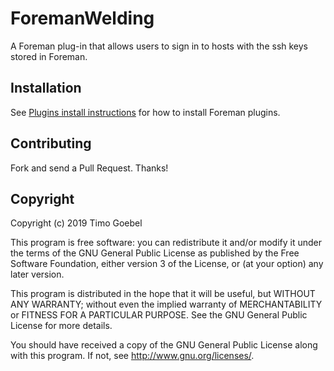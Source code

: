 # ForemanWelding

A Foreman plug-in that allows users to sign in to hosts with the ssh keys stored in Foreman.

## Installation

See [Plugins install instructions](https://theforeman.org/plugins/) for how to install Foreman plugins.

## Contributing

Fork and send a Pull Request. Thanks!

## Copyright

Copyright (c) 2019 Timo Goebel

This program is free software: you can redistribute it and/or modify
it under the terms of the GNU General Public License as published by
the Free Software Foundation, either version 3 of the License, or
(at your option) any later version.

This program is distributed in the hope that it will be useful,
but WITHOUT ANY WARRANTY; without even the implied warranty of
MERCHANTABILITY or FITNESS FOR A PARTICULAR PURPOSE.  See the
GNU General Public License for more details.

You should have received a copy of the GNU General Public License
along with this program.  If not, see <http://www.gnu.org/licenses/>.

